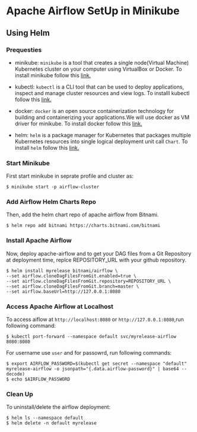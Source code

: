 
# Apache Airflow SetUp in Minikube 
## Using Helm
### Prequesties
* minikube: `minikube` is a tool that creates a single node(Virtual Machine) Kubernetes cluster on your computer using VirtualBox or Docker. To install minikube follow this [link.](https://minikube.sigs.k8s.io/docs/start/)

* kubectl: `kubectl` is a CLI tool that can be used to deploy applications, inspect and manage cluster resources and view logs. To installl kubectl follow this [link.](https://kubernetes.io/docs/tasks/tools/install-kubectl-linux/)

* docker: `docker` is an open source containerization technology for building and containerizing your applications.We will
 use docker as VM driver for minikube. To install docker follow this [link.](https://docs.docker.com/engine/install/ubuntu/)

* helm: `helm` is a package manager for Kubernetes that packages multiple Kubernetes resources into single logical deployment unit call `Chart`. To install `helm` follow this [link.](https://helm.sh/docs/intro/install/)

### Start Minikube 
First start minikube in seprate profile and cluster as:
```
$ minikube start -p airflow-cluster
```

### Add Airflow Helm Charts Repo
Then, add the helm chart repo of apache airflow from Bitnami.
```
$ helm repo add bitnami https://charts.bitnami.com/bitnami
```

### Install Apache Airflow
Now, deploy apache-airflow and to get your DAG files from a Git Repository at deployment time, replce REPOSITORY_URL with your github repository. 

```
$ helm install myrelease bitnami/airflow \
--set airflow.cloneDagFilesFromGit.enabled=true \
--set airflow.cloneDagFilesFromGit.repository=REPOSITORY_URL \
--set airflow.cloneDagFilesFromGit.branch=master \
--set airflow.baseUrl=http://127.0.0.1:8080
```
### Access Apache Airflow at Localhost

To access aiflow at `http://localhost:8080` or `http://127.0.0.1:8080`,run following command:
```
$ kubectl port-forward --namespace default svc/myrelease-airflow 8080:8080
```
For username use `user` and for passowrd, run following commands:
```
$ export AIRFLOW_PASSWORD=$(kubectl get secret --namespace "default" myrelease-airflow -o jsonpath="{.data.airflow-password}" | base64 --decode)
$ echo $AIRFLOW_PASSWORD
```

### Clean Up
To uninstall/delete the airflow deployment:
```
$ helm ls --namespace default
$ helm delete -n default myrelease
```



